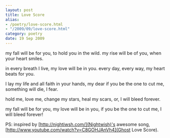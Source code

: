 ```yaml
---
layout: post
title: Love Score
alias:
- /poetry/love-score.html
- "/2009/09/love-score.html"
category: poetry
date: 19 Sep 2009
---
```


my fall will be for you,
to hold you in the wild. 
my rise will be of you,
when your heart smiles.

in every breath I live,
my love will be in you.
every day, every way,
my heart beats for you.

I lay my life and all faith
in your hands, my dear
if you be the one to cut me,
something will die, I fear.

hold me, love me,
change my stars,
heal my scars, or,
I will bleed forever.

my fall will be for you,
my love will be in you,
if you be the one to cut me,
I will bleed forever!

PS: inspired by [http://nightiwsh.com/](Nightwish)'s awesome song, [http://www.youtube.com/watch?v=C8GOHJAnVh4](Ghost Love Score).
